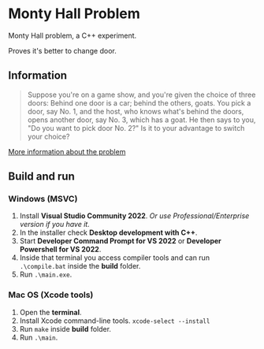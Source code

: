# Monty Hall Problem
Monty Hall problem, a C++ experiment.

Proves it's better to change door.

## Information
> Suppose you're on a game show, and you're given the choice of three doors: Behind one door is a car; behind the others, goats.
> You pick a door, say No. 1, and the host, who knows what's behind the doors, opens another door, say No. 3, which has a goat.
> He then says to you, "Do you want to pick door No. 2?" Is it to your advantage to switch your choice?

[More information about the problem](https://en.wikipedia.org/wiki/Monty_Hall_problem "Article on Wikipedia")

## Build and run
### Windows (MSVC)
1. Install **Visual Studio Community 2022**. *Or use Professional/Enterprise version if you have it.*
2. In the installer check **Desktop development with C++**.
3. Start **Developer Command Prompt for VS 2022** or **Developer Powershell for VS 2022**.
4. Inside that terminal you access compiler tools and can run `.\compile.bat` inside the **build** folder.
5. Run `.\main.exe`.

### Mac OS (Xcode tools)
1. Open the **terminal**.
2. Install Xcode command-line tools. `xcode-select --install`
3. Run `make` inside **build** folder.
4. Run `.\main`. 
